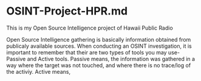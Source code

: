 # OSINT-Project-HPR.md
This is my Open Source Intelligence project of Hawaii Public Radio

Open Source Intelligence gathering is basically information obtained from publicaly available sources. When conducting an OSINT investigation, it is important to remember that their are two types of tools you may use- Passive and Active tools. Passive means, the information was gathered in a way where the target was not touched, and where there is no trace/log of the activiy. Active means, 
